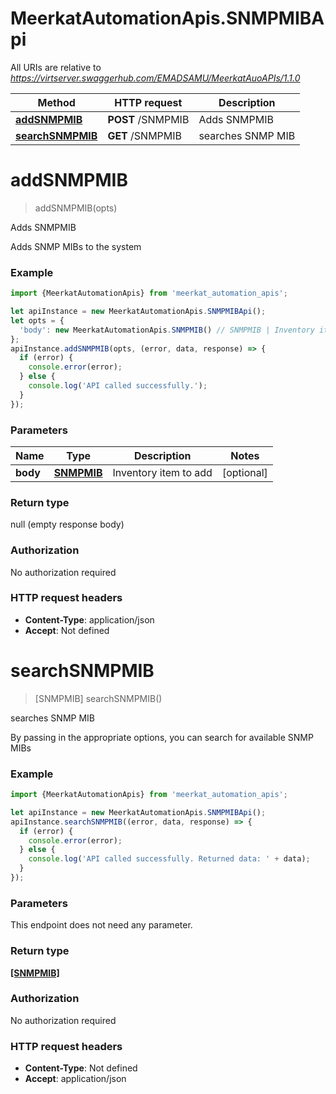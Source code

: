 # MeerkatAutomationApis.SNMPMIBApi

All URIs are relative to *https://virtserver.swaggerhub.com/EMADSAMU/MeerkatAuoAPIs/1.1.0*

Method | HTTP request | Description
------------- | ------------- | -------------
[**addSNMPMIB**](SNMPMIBApi.md#addSNMPMIB) | **POST** /SNMPMIB | Adds SNMPMIB
[**searchSNMPMIB**](SNMPMIBApi.md#searchSNMPMIB) | **GET** /SNMPMIB | searches SNMP MIB

<a name="addSNMPMIB"></a>
# **addSNMPMIB**
> addSNMPMIB(opts)

Adds SNMPMIB

Adds SNMP MIBs to the system

### Example
```javascript
import {MeerkatAutomationApis} from 'meerkat_automation_apis';

let apiInstance = new MeerkatAutomationApis.SNMPMIBApi();
let opts = { 
  'body': new MeerkatAutomationApis.SNMPMIB() // SNMPMIB | Inventory item to add
};
apiInstance.addSNMPMIB(opts, (error, data, response) => {
  if (error) {
    console.error(error);
  } else {
    console.log('API called successfully.');
  }
});
```

### Parameters

Name | Type | Description  | Notes
------------- | ------------- | ------------- | -------------
 **body** | [**SNMPMIB**](SNMPMIB.md)| Inventory item to add | [optional] 

### Return type

null (empty response body)

### Authorization

No authorization required

### HTTP request headers

 - **Content-Type**: application/json
 - **Accept**: Not defined

<a name="searchSNMPMIB"></a>
# **searchSNMPMIB**
> [SNMPMIB] searchSNMPMIB()

searches SNMP MIB

By passing in the appropriate options, you can search for available SNMP MIBs 

### Example
```javascript
import {MeerkatAutomationApis} from 'meerkat_automation_apis';

let apiInstance = new MeerkatAutomationApis.SNMPMIBApi();
apiInstance.searchSNMPMIB((error, data, response) => {
  if (error) {
    console.error(error);
  } else {
    console.log('API called successfully. Returned data: ' + data);
  }
});
```

### Parameters
This endpoint does not need any parameter.

### Return type

[**[SNMPMIB]**](SNMPMIB.md)

### Authorization

No authorization required

### HTTP request headers

 - **Content-Type**: Not defined
 - **Accept**: application/json

